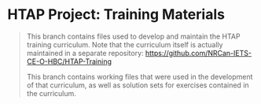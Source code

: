 # HTAP Project: Training Materials
>  This branch contains files used to develop and maintain the HTAP training curriculum. Note that the curriculum itself is actually maintained in a separate repository: https://github.com/NRCan-IETS-CE-O-HBC/HTAP-Training 
>
>  This branch contains working files that were used in the development of that curriculum, as well as solution sets for exercises contained in the curriculum. 

